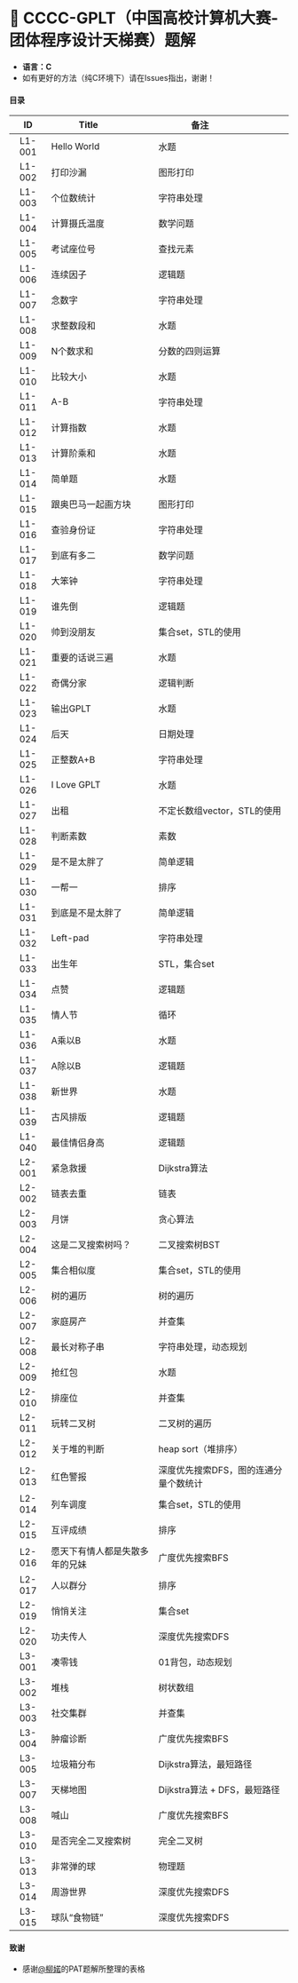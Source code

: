 # 🍭 CCCC-GPLT（中国高校计算机大赛-团体程序设计天梯赛）题解
 - <b>语言：C</b>
 - 如有更好的方法（纯C环境下）请在Issues指出，谢谢！

#### 目录
|   ID   | Title           | 备注                    |
| :----: | --------------- | --------------------- |
| L1-001 | Hello World     | 水题                    |
| L1-002 | 打印沙漏            | 图形打印                  |
| L1-003 | 个位数统计           | 字符串处理                 |
| L1-004 | 计算摄氏温度          | 数学问题                  |
| L1-005 | 考试座位号           | 查找元素                  |
| L1-006 | 连续因子            | 逻辑题                   |
| L1-007 | 念数字             | 字符串处理                 |
| L1-008 | 求整数段和           | 水题                    |
| L1-009 | N个数求和           | 分数的四则运算               |
| L1-010 | 比较大小            | 水题                    |
| L1-011 | A-B             | 字符串处理                 |
| L1-012 | 计算指数            | 水题                    |
| L1-013 | 计算阶乘和           | 水题                    |
| L1-014 | 简单题             | 水题                    |
| L1-015 | 跟奥巴马一起画方块       | 图形打印                  |
| L1-016 | 查验身份证           | 字符串处理                 |
| L1-017 | 到底有多二           | 数学问题                  |
| L1-018 | 大笨钟             | 字符串处理                 |
| L1-019 | 谁先倒             | 逻辑题                   |
| L1-020 | 帅到没朋友           | 集合set，STL的使用          |
| L1-021 | 重要的话说三遍         | 水题                    |
| L1-022 | 奇偶分家            | 逻辑判断                  |
| L1-023 | 输出GPLT          | 水题                    |
| L1-024 | 后天              | 日期处理                  |
| L1-025 | 正整数A+B          | 字符串处理                 |
| L1-026 | I Love GPLT     | 水题                    |
| L1-027 | 出租              | 不定长数组vector，STL的使用    |
| L1-028 | 判断素数            | 素数                    |
| L1-029 | 是不是太胖了          | 简单逻辑                  |
| L1-030 | 一帮一             | 排序                    |
| L1-031 | 到底是不是太胖了        | 简单逻辑                  |
| L1-032 | Left-pad        | 字符串处理                 |
| L1-033 | 出生年             | STL，集合set             |
| L1-034 | 点赞              | 逻辑题                   |
| L1-035 | 情人节             | 循环                    |
| L1-036 | A乘以B            | 水题                    |
| L1-037 | A除以B            | 逻辑题                   |
| L1-038 | 新世界             | 水题                    |
| L1-039 | 古风排版            | 逻辑题                   |
| L1-040 | 最佳情侣身高          | 逻辑题                   |
| L2-001 | 紧急救援            | Dijkstra算法            |
| L2-002 | 链表去重            | 链表                    |
| L2-003 | 月饼              | 贪心算法                  |
| L2-004 | 这是二叉搜索树吗？       | 二叉搜索树BST              |
| L2-005 | 集合相似度           | 集合set，STL的使用          |
| L2-006 | 树的遍历            | 树的遍历                  |
| L2-007 | 家庭房产            | 并查集                   |
| L2-008 | 最长对称子串          | 字符串处理，动态规划            |
| L2-009 | 抢红包             | 水题                    |
| L2-010 | 排座位             | 并查集                   |
| L2-011 | 玩转二叉树           | 二叉树的遍历                |
| L2-012 | 关于堆的判断          | heap sort（堆排序）        |
| L2-013 | 红色警报            | 深度优先搜索DFS，图的连通分量个数统计  |
| L2-014 | 列车调度            | 集合set，STL的使用          |
| L2-015 | 互评成绩            | 排序                    |
| L2-016 | 愿天下有情人都是失散多年的兄妹 | 广度优先搜索BFS             |
| L2-017 | 人以群分            | 排序                    |
| L2-019 | 悄悄关注            | 集合set                 |
| L2-020 | 功夫传人            | 深度优先搜索DFS             |
| L3-001 | 凑零钱             | 01背包，动态规划             |
| L3-002 | 堆栈              | 树状数组                  |
| L3-003 | 社交集群            | 并查集                   |
| L3-004 | 肿瘤诊断            | 广度优先搜索BFS             |
| L3-005 | 垃圾箱分布           | Dijkstra算法，最短路径       |
| L3-007 | 天梯地图            | Dijkstra算法 + DFS，最短路径 |
| L3-008 | 喊山              | 广度优先搜索BFS             |
| L3-010 | 是否完全二叉搜索树       | 完全二叉树                 |
| L3-013 | 非常弹的球           | 物理题                   |
| L3-014 | 周游世界            | 深度优先搜索DFS             |
| L3-015 | 球队“食物链”         | 深度优先搜索DFS             |

####  致谢
- 感谢[@柳婼](https://github.com/liuchuo)的PAT题解所整理的表格
